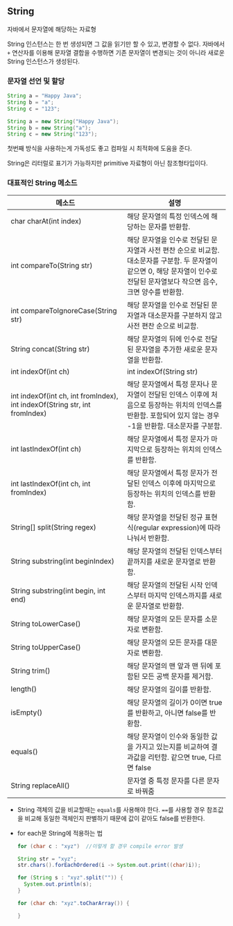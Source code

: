 ## String
자바에서 문자열에 해당하는 자료형

String 인스턴스는 한 번 생성되면 그 값을 읽기만 할 수 있고, 변경할 수 없다. 자바에서 `+` 연산자를 이용해 문자열 결합을 수행하면 기존 문자열이 변경되는 것이 아니라 새로운 String 인스턴스가 생성된다.

### 문자열 선언 및 할당
```java
String a = "Happy Java";
String b = "a";
String c = "123";

String a = new String("Happy Java");
String b = new String("a");
String c = new String("123");
```
첫번째 방식을 사용하는게 가독성도 좋고 컴파일 시 최적화에 도움을 준다.

String은 리터럴로 표기가 가능하지만 primitive 자료형이 아닌 참조형타입이다.


### 대표적인 String 메소드

|메소드|	설명|
|--|--|
|char charAt(int index)	|해당 문자열의 특정 인덱스에 해당하는 문자를 반환함.|
|int compareTo(String str)|해당 문자열을 인수로 전달된 문자열과 사전 편찬 순으로 비교함. 대소문자를 구분함. 두 문자열이 같으면 0, 해당 문자열이 인수로 전달된 문자열보다 작으면 음수, 크면 양수를 반환함.|
|int compareToIgnoreCase(String str)|해당 문자열을 인수로 전달된 문자열과 대소문자를 구분하지 않고 사전 편찬 순으로 비교함.|
|String concat(String str)	|해당 문자열의 뒤에 인수로 전달된 문자열을 추가한 새로운 문자열을 반환함.|
|int indexOf(int ch)|int indexOf(String str)|해당 문자열에서 특정 문자나 문자열이 처음으로 등장하는 위치의 인덱스를 반환함.|
|int indexOf(int ch, int fromIndex), int indexOf(String str, int fromIndex)|해당 문자열에서 특정 문자나 문자열이 전달된 인덱스 이후에 처음으로 등장하는 위치의 인덱스를 반환함. 포함되어 있지 않는 경우 -1을 반환함. 대소문자를 구분함.|
|int lastIndexOf(int ch)|	해당 문자열에서 특정 문자가 마지막으로 등장하는 위치의 인덱스를 반환함.|
|int lastIndexOf(int ch, int fromIndex)|	해당 문자열에서 특정 문자가 전달된 인덱스 이후에 마지막으로 등장하는 위치의 인덱스를 반환함.|
|String[] split(String regex)	|해당 문자열을 전달된 정규 표현식(regular expression)에 따라 나눠서 반환함.|
|String substring(int beginIndex)|	해당 문자열의 전달된 인덱스부터 끝까지를 새로운 문자열로 반환함.|
|String substring(int begin, int end)	|해당 문자열의 전달된 시작 인덱스부터 마지막 인덱스까지를 새로운 문자열로 반환함.|
|String toLowerCase()	|해당 문자열의 모든 문자를 소문자로 변환함.|
|String toUpperCase()	|해당 문자열의 모든 문자를 대문자로 변환함.|
|String trim()	|해당 문자열의 맨 앞과 맨 뒤에 포함된 모든 공백 문자를 제거함.|
|length()	|해당 문자열의 길이를 반환함.|
|isEmpty()	|해당 문자열의 길이가 0이면 true를 반환하고, 아니면 false를 반환함.|
|equals()|해당 문자열이 인수와 동일한 값을 가지고 있는지를 비교하여 결과값을 리턴함. 같으면 true, 다르면 false|
|String replaceAll()|문자열 중 특정 문자를 다른 문자로 바꿔줌|

- String 객체의 값을 비교할때는 `equals`를 사용해야 한다. `==`를 사용할 경우 참조값을 비교해 동일한 객체인지 판별하기 때문에 값이 같아도 false를 반환한다.

- for each문 String에 적용하는 법
  ```java
  for (char c : "xyz")  //이렇게 할 경우 compile error 발생

  String str = "xyz";
  str.chars().forEachOrdered(i -> System.out.print((char)i));

  for (String s : "xyz".split("")) {
    System.out.println(s);
  }

  for (char ch: "xyz".toCharArray()) {

  }
  ```